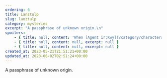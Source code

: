 ```yaml
---
ordering: 6
title: Lanztulp
slug: lanztulp
category: mysteries
excerpt: "A passphrase of unknown origin.\n"
spoilers:
    - { title: null, content: 'When [Agent ir:Kwy](/category/characters/jacquan-koliss) shows up at the [Askabot](/category/spaceships/askabot), he provides the identification code of "lanztulp" to the officer who responds. While the officer is unsure of the code''s significance, the ship''s system recognizes it as important for an unknown reason, and indicates that ir:Kwy should be given preferential treatment.', excerpt: 'When Agent ir:Kwy shows up at the Askabot, he provides the identification code of &quot;lanztulp&quo...' }
    - { title: null, content: null, excerpt: null }
    - { title: null, content: null, excerpt: null }
created_at: 2023-05-21T21:51:21+00:00
updated_at: 2023-06-02T02:51:24+00:00
---
```

A passphrase of unknown origin.